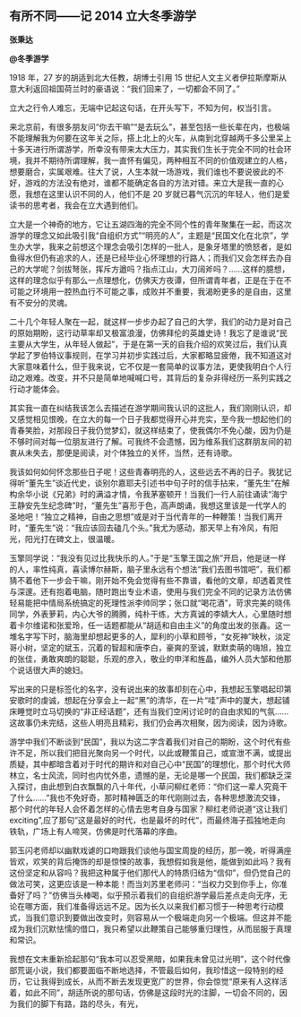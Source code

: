 ## 有所不同——记 2014 立大冬季游学

**张秉达**

**@冬季游学**

1918 年，27 岁的胡适到北大任教，胡博士引用 15 世纪人文主义者伊拉斯摩斯从意大利返回祖国荷兰时的豪语说：“我们回来了，一切都会不同了。”

立大之行令人难忘，无端中记起这句话，在开头写下，不知为何，权当引言。

来北京前，有很多朋友问“你去干嘛”“是去玩么”，甚至包括一些长辈在内，也极端不能理解我为何要在这年关之际，搭上北上的火车，从南到北穿越两千多公里呆上十多天进行所谓游学，所幸没有带来太大压力，其实我们生长于完全不同的社会环境，我并不期待所谓理解，我一直怀有偏见，两种相互不同的价值观建立的人格，想要磨合，实属艰难。往大了说，人生本就一场游戏，我们谁也不要说彼此的不好，游戏的方法没有绝对，谁都不能确定各自的方法对错。来立大是我一直的心愿，我想在这里认识不同的人，他们不是 20 岁就已暮气沉沉的年轻人，他们是爱读书的思考者，我会在立大遇到他们。

立大是一个神奇的地方，它让五湖四海的完全不同个性的青年聚集在一起，而这次游学的理念又如此吸引我“自组织方式”“明亮的人”，主题是“民国文化在北京”，学生办大学，我来之前想这个理念会吸引怎样的一批人，是象牙塔里的愤怒者，是如鱼得水但仍有追求的人，还是已经毕业心怀理想的行路人；而我们又会怎样去办自己的大学呢？剑拔弩张，挥斥方遒吗？指点江山，大刀阔斧吗？……这样的臆想，这样的理念似乎有那么一点理想化，仿佛天方夜谭，但所谓青年者，正是在于在不可能之环境用一腔热血行不可能之事，成败并不重要，我渴盼更多的是自由，这里有不安分的灵魂。

二十几个年轻人聚在一起，就这样一步步办起了自己的大学，我们的动力是对自己的原始期盼，这行动草率却又极富浪漫，仿佛拜伦的英雄史诗！我忘了是谁说“民主要从大学生，从年轻人做起”，于是在第一天的自我介绍的欢笑过后，我们认真学起了罗伯特议事规则，在学习并初步实践过后，大家都略显疲倦，我不知道这对大家意味着什么，但于我来说，它不仅是一套简单的议事方法，更使我明白个人行动之艰难。改变，并不只是简单地喊喊口号，其背后的复杂非得经历一系列实践之行动才能体会。

其实我一直在纠结我该怎么去描述在游学期间我认识的这批人，我们刚刚认识，却又感觉相见恨晚，在立大的每一个日子我都觉得开心并充实，至今我一想起他们的青春笑脸，对那段日子我仍觉梦幻，就这样结束了，使我偶尔不免心酸，因为仍是不够时间对每一位朋友进行了解。可我终不会遗憾，因为维系我们这群朋友间的初衷从未失去，那便是阅读，对个体独立的关怀，当然，还有诗歌。

我该如何如何怀念那些日子呢！这些青春明亮的人，这些远去不再的日子。我犹记得听“董先生”谈近代史，谈别尔嘉耶夫引述书中句子时的信手拈来，“董先生”在解构余华小说《兄弟》时的满溢才情，令我茅塞顿开！当我们一行人前往诵读“海宁王静安先生纪念碑”时，“董先生”喜形于色，高声朗诵，我想这里该是一代学人的圣地吧！“独立之精神，自由之思想”或是对于当代青年的一种鞭策！当我们离开时，“董先生”说：“我应该回去磕几个头。”我尤为感动，那天早上有冷风，有阳光，阳光打在碑文上，很温暖。

玉擎同学说：“我没有见过比我快乐的人。”于是“玉擎王国之旅”开启，他是谜一样的人，率性纯真，喜读博尔赫斯，脑子里永远有个想法“我们去图书馆吧”，我们都猜不着他下一步会干嘛，刚开始不免会觉得有些不靠谱，看他的文章，却透着灵性与深邃。还有抱着电脑，随时跑出专业术语，使用与我们完全不同的记录方法仿佛轻易能把中情局系统搞定的死理性派李帅同学；张口就“喝花酒”，苛求完美的晓伟同学，外表萝莉，内心大爷的腾腾，纯朴干练，大方真诚的李婧大人，心里随时想着卡尔维诺和张爱玲，任一话题都能从“胡适和自由主义”的角度出发的张鑫。这一堆名字写下时，脑海里却想起更多的人，犀利的小草和顾爷，“女死神”映秋，淡定哥小树，坚定的斌玉，沉着的智超和唐李白，豪爽的至诚，默默卖萌的嗨旭，独立的张佳，勇敢爽朗的聪聪，乐观的彦入，敬业的申洋和旌晶，编外人员大邹和他那个说话很大声的媳妇。

写出来的只是标签化的名字，没有说出来的故事却刻在心中，我想起玉擎唱起印第安歌时的虔诚，想起在分享会上一起“黑”的清华，在一片“哇”声中的厦大，想起铺床睡觉时立马切换的“非正经话题”，还有当我们空闲讨论时的自由求知的气氛……这故事仍未完结，这些人明亮且精彩，我们仍会再次相聚，因为阅读，因为诗歌。

游学中我们不断谈到“民国”，我以为这二字含着我们对自己的期盼，这个时代有些许不足，所以我们把目光聚向另一个时代，以此或鞭策自己，或宣泄不满，或提出质疑，其中都暗含着对于时代的期许和对自己心中“民国”的理想化，那个时代大师林立，名士风流，同时也内忧外患，遗憾的是，无论是哪一个民国，我们都缺乏深入探讨，由此想到白衣飘飘的八十年代，小草问柳红老师：“你们这一辈人究竟干了什么……”我也不免好奇，那时精神匮乏的年代刚刚过去，各种思想激流交锋，那个时代的年轻人会怀着怎样的心情去思考自身与国家？柳红老师说道“这让我们 exciting”,应了那句”这是最好的时代，也是最坏的时代“，而最终海子孤独地走向铁轨，广场上有人啼哭，仿佛是时代落幕的序曲。

郭玉闪老师却以幽默戏谑的口吻跟我们谈他与国宝周旋的经历，那一晚，听得满座皆欢，欢笑的背后掩饰的却是惊悚的故事，我想假如我是他，能做到如此吗？我有这份坚定和从容吗？我把这种属于他们那代人的特质归结为“信仰”，但仍觉自己的做法可笑，这更应该是一种本能！而当刘苏里老师问：“当权力交到你手上，你准备好了吗？”仿佛当头棒喝，似乎预示着我们的自组织游学最后差点走向无序，无论在哪方面，我们准备得远远不足。因为长久以来我们都习惯于一种思考行动模式，当我们意识到要做出改变时，则容易从一个极端走向另一个极端。但这并不能成为我们沉默怯懦的借口，我只希望以此鞭策自己能够重归理性，从而屈服于真理和常识。

我想在文末重新拾起那句“我本可以忍受黑暗，如果我未曾见过光明”，这个时代像部荒诞小说，我们都要面临不断地选择，不管最后如何，我珍惜这一段特别的经历，它让我得到成长，从而不断去发现更宽广的世界，你会惊觉“原来有人这样活着，如此不同”，胡适所说的那句话，仿佛是这段时光的注脚，一切会不同的，因为我们的脚下有路，路的尽头，有光，
